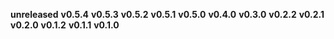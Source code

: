 **unreleased**
**v0.5.4**
**v0.5.3**
**v0.5.2**
**v0.5.1**
**v0.5.0**
**v0.4.0**
**v0.3.0**
**v0.2.2**
**v0.2.1**
**v0.2.0**
**v0.1.2**
**v0.1.1**
**v0.1.0**
